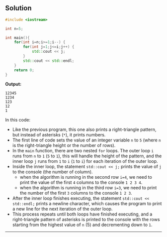 ## Solution

```cpp
#include <iostream>

int n=5;

int main(){
	for(int i=n;i>=1;i--) {
		for(int j=1;j<=i;j++) {
			std::cout << j;
		}
		std::cout << std::endl;
	}
	return 0;
}
```

**Output:**

```
12345
1234
123
12
1
```

In this code:

- Like the previous program, this one also prints a right-triangle pattern, but instead of asterisks (`*`), it prints numbers.
- The first line of code sets the value of an integer variable `n` to `5` (where `n` is the right-triangle height or the number of rows).
- In the `main` function, there are two nested `for` loops. The outer loop `i` runs from `n` to `1` (`5` to `1`), this will handle the height of the pattern, and the inner loop `j` runs from `1` to `i` (`1` to `i`) for each iteration of the outer loop.
- Inside the inner loop, the statement `std::cout << j;` prints the value of `j` to the console (the number of column).
	- when the algorithm is running in the second row `i=4`, we need to print the value of the first `4` columns to the console `1 2 3 4`.
	- when the algorithm is running in the third row `i=3`, we need to print the number of the first `3` columns to the console `1 2 3`.
- After the inner loop finishes executing, the statement `std::cout << std::endl;` prints a newline character, which causes the program to print a new line for the next iteration of the outer loop.
- This process repeats until both loops have finished executing, and a right-triangle pattern of asterisks is printed to the console with the rows starting from the highest value of `n` (5) and decrementing down to `1`.

---